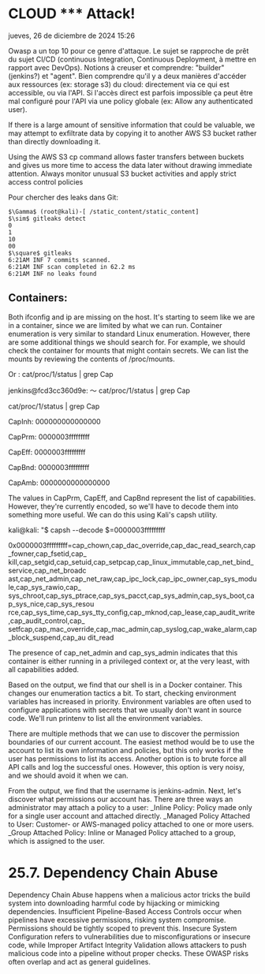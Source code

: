 
# CLOUD *** Attack!

jueves, 26 de diciembre de 2024 15:26

Owasp a un top 10 pour ce genre d'attaque.
Le sujet se rapproche de prêt du sujet CI/CD (continuous Integration, Continuous Deployment, à mettre en rapport avec DevOps). Notions à creuser et comprendre: "builder" (jenkins?) et "agent". Bien comprendre qu'il y a deux manières d'accéder aux ressources (ex: storage s3) du cloud: directement via ce qui est accessible, ou via l'API. Si l'accès direct est parfois impossible ça peut être mal configuré pour l'API via une policy globale (ex: Allow any authenticated user).

If there is a large amount of sensitive information that could be valuable, we may attempt to exfiltrate data by copying it to another AWS S3 bucket rather than directly downloading it.

Using the AWS S3 cp command allows faster transfers between buckets and gives us more time to access the data later without drawing immediate attention. Always monitor unusual S3 bucket activities and apply strict access control policies

Pour chercher des leaks dans Git:
```
$\Gamma$ (root@kali)-[ /static_content/static_content]
$\sim$ gitleaks detect
0
1
10
00
$\square$ gitleaks
6:21AM INF 7 commits scanned.
6:21AM INF scan completed in 62.2 ms
6:21AM INF no leaks found
```

## Containers:

Both ifconfig and ip are missing on the host. It's starting to seem like we are in a container, since we are limited by what we can run. Container enumeration is very similar to standard Linux enumeration. However, there are some additional things we should search for. For example, we should check the container for mounts that might contain secrets. We can list the mounts by reviewing the contents of /proc/mounts.

Or : cat/proc/1/status | grep Cap

jenkins@fcd3cc360d9e: 〜 cat/proc/1/status | grep Cap

cat/proc/1/status | grep Cap

CapInh: 000000000000000

CapPrm: 0000003fffffffff

CapEff: 0000003fffffffff

CapBnd: 0000003fffffffff

CapAmb: 0000000000000000

The values in CapPrm, CapEff, and CapBnd represent the list of capabilities. However, they're
currently encoded, so we'll have to decode them into something more useful. We can do this using Kali's capsh utility.

kali@kali: "$ capsh --decode $=0000003fffffffff

0x0000003fffffffff=cap_chown,cap_dac_override,cap_dac_read_search,cap_fowner,cap_fsetid,cap_ kill,cap_setgid,cap_setuid,cap_setpcap,cap_linux_immutable,cap_net_bind_service,cap_net_broadc ast,cap_net_admin,cap_net_raw,cap_ipc_lock,cap_ipc_owner,cap_sys_module,cap_sys_rawio,cap_ sys_chroot,cap_sys_ptrace,cap_sys_pacct,cap_sys_admin,cap_sys_boot,cap_sys_nice,cap_sys_resou rce,cap_sys_time,cap_sys_tty_config,cap_mknod,cap_lease,cap_audit_write,cap_audit_control,cap_ setfcap,cap_mac_override,cap_mac_admin,cap_syslog,cap_wake_alarm,cap_block_suspend,cap_au dit_read

The presence of cap_net_admin and cap_sys_admin indicates that this container is either running in a privileged context or, at the very least, with all capabilities added.

Based on the output, we find that our shell is in a Docker container. This changes our enumeration tactics a bit. To start, checking environment variables has increased in priority. Environment variables are often used to configure applications with secrets that we usually don't want in source code. We'll run printenv to list all the environment variables.

There are multiple methods that we can use to discover the permission boundaries of our current account. The easiest method would be to use the account to list its own information and policies, but this only works if the user has permissions to list its access. Another option is to brute force all API calls and log the successful ones. However, this option is very noisy, and we should avoid it when we can.

From the output, we find that the username is jenkins-admin. Next, let's discover what permissions our account has. There are three ways an administrator may attach a policy to a user:
_Inline Policy: Policy made only for a single user account and attached directly.
_Managed Policy Attached to User: Customer- or AWS-managed policy attached to one or more users.
_Group Attached Policy: Inline or Managed Policy attached to a group, which is assigned to the user.

# 25.7. Dependency Chain Abuse 

Dependency Chain Abuse happens when a malicious actor tricks the build system into downloading harmful code by hijacking or mimicking dependencies. Insufficient Pipeline-Based Access Controls occur when pipelines have excessive permissions, risking system compromise. Permissions should be tightly scoped to prevent this. Insecure System Configuration refers to vulnerabilities due to misconfigurations or insecure code, while Improper Artifact Integrity Validation allows attackers to push malicious code into a pipeline without proper checks. These OWASP risks often overlap and act as general guidelines.

